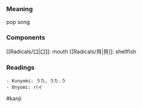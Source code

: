 ### Meaning

pop song

### Components

[[Radicals/口|口]]: mouth [[Radicals/貝|貝]]: shellfish

### Readings

```
- Kunyomi: うた、うた.う
- Onyomi: バイ
```

#kanji